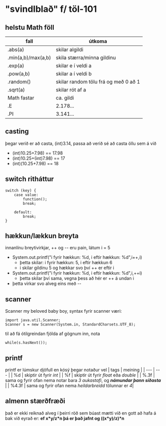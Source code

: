 # "svindlblað" f/ töl-101

## helstu Math föll
| fall | útkoma |
| --- | --- |
| .abs(a) | skilar algildi |
| .min(a,b)/max(a,b) | skila stærra/minna gildinu |
| .exp(a) | skilar e í veldi a |
| .pow(a,b) | skilar a í veldi b |
| .random() | skilar random tölu frá og með 0 að 1 |
| .sqrt(a) | skilar rót af a |
| Math fastar | ca. gildi |
| .E | 2.178... |
| .PI | 3.141... |

## casting
þegar verið er að casta, (int)3.14, passa að verið sé að casta öllu sem á við
- (int)10.25+7.98) == 17.98
- (int)10.25+(int)7.98) == 17
- (int)(10.25+7.98) == 18

## switch ritháttur

    switch (key) {
        case value:
            function();
            break;

        default:
            break;
    }

## hækkun/lækkun breyta
innanlínu breytivirkjar, ++ og -- eru pain, látum i = 5
- System.out.printf("i fyrir hækkun: %d, i eftir hækkun: %d",i++,i)
    - þetta skilar: i fyrir hækkun: 5, i eftir hækkun 6 
    - i skilar gildinu 5 og hækkar svo því ++ er eftir i
- System.out.printf("i fyrir hækkun: %d, i eftir hækkun: %d",i,++i)
    - þetta skilar því sama, vegna þess að hér er ++ á undan i
- þetta virkar svo alveg eins með --

## scanner
Scanner my beloved baby boy,
syntax fyrir scanner væri:

    import java.util.Scanner;
    Scanner s = new Scanner(System.in, StandardCharsets.UTF_8);

til að fá ótilgreindan fjölda af gögnum inn, nota 

    while(s.hasNext());

## printf
printf er lúmskur djöfull en kósý þegar notaður vel
| tags | meining |
| --- | --- |
| %d | skiptir út fyrir *int* |
| %f | skiptir út fyrir *float* eða *double* |
| %.3f | sama og fyrir ofan nema notar bara *3 aukastafi*, og ***námundar þann síðasta*** |
| %4.3f | sama og fyrir ofan nema *heildarbreidd* tölunnar er *4*|

## almenn stærðfræði
það er ekki reiknað alveg í þeirri röð sem búast mætti við en gott að hafa á bak við eyrað er:
**ef x\*y/z\*n þá er það jafnt og ((x\*y)/z)\*n**
